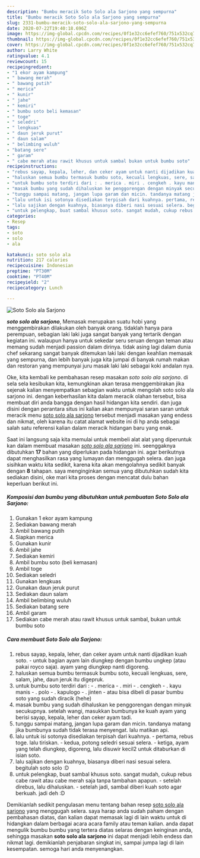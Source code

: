 ```yaml
---
description: "Bumbu meracik Soto Solo ala Sarjono yang sempurna"
title: "Bumbu meracik Soto Solo ala Sarjono yang sempurna"
slug: 2331-bumbu-meracik-soto-solo-ala-sarjono-yang-sempurna
date: 2020-07-22T19:40:18.696Z
image: https://img-global.cpcdn.com/recipes/0f1e32cc6efef760/751x532cq70/soto-solo-ala-sarjono-foto-resep-utama.jpg
thumbnail: https://img-global.cpcdn.com/recipes/0f1e32cc6efef760/751x532cq70/soto-solo-ala-sarjono-foto-resep-utama.jpg
cover: https://img-global.cpcdn.com/recipes/0f1e32cc6efef760/751x532cq70/soto-solo-ala-sarjono-foto-resep-utama.jpg
author: Larry White
ratingvalue: 4.1
reviewcount: 15
recipeingredient:
- "1 ekor ayam kampung"
- " bawang merah"
- " bawang putih"
- " merica"
- " kunir"
- " jahe"
- " kemiri"
- " bumbu soto beli kemasan"
- " toge"
- " seledri"
- " lengkuas"
- " daun jeruk purut"
- " daun salam"
- " belimbing wuluh"
- "batang sere"
- " garam"
- " cabe merah atau rawit khusus untuk sambal bukan untuk bumbu soto"
recipeinstructions:
- "rebus sayap, kepala, leher, dan ceker ayam untuk nanti dijadikan kuah soto. untuk bagian ayam lain diungkep dengan bumbu ungkep (atau pakai royco saja). ayam yang diungkep nanti digoreng."
- "haluskan semua bumbu termasuk bumbu soto, kecuali lengkuas, sere, salam, jahe, daun jeruk itu digepruk."
- "untuk bumbu soto terdiri dari : . merica . miri . cengkeh . kayu manis . polo . kapulogo . jinten atau bisa dibeli di pasar bumbu soto yang sudah diracik (hehe)"
- "masak bumbu yang sudah dihaluskan ke penggorengan dengan minyak secukupnya. setelah wangi, masukkan bumbunya ke kuah ayam yang berisi sayap, kepala, leher dan ceker ayam tadi."
- "tunggu sampai matang, jangan lupa garam dan micin. tandanya matang jika bumbunya sudah tidak terasa menyengat. lalu matikan api."
- "lalu untuk isi sotonya disediakan terpisah dari kuahnya. pertama, rebus toge. lalu tiriskan. kedua, potong seledri sesuai selera. ketiga, ayam yang telah diungkep, digoreng, lalu disuwir kecil2 untuk ditaburkan di isian soto."
- "lalu sajikan dengan kuahnya, biasanya diberi nasi sesuai selera. begitulah soto solo :D"
- "untuk pelengkap, buat sambal khusus soto. sangat mudah, cukup rebus cabe rawit atau cabe merah saja tanpa tambahan apapun.  setelah direbus, lalu dihaluskan.  setelah jadi, sambal diberi kuah soto agar berkuah. jadi deh :D"
categories:
- Resep
tags:
- soto
- solo
- ala

katakunci: soto solo ala 
nutrition: 217 calories
recipecuisine: Indonesian
preptime: "PT30M"
cooktime: "PT40M"
recipeyield: "2"
recipecategory: Lunch

---
```



![Soto Solo ala Sarjono](https://img-global.cpcdn.com/recipes/0f1e32cc6efef760/751x532cq70/soto-solo-ala-sarjono-foto-resep-utama.jpg)

<b><i>soto solo ala sarjono</i></b>, Memasak merupakan suatu hobi yang menggembirakan dilakukan oleh banyak orang. tidaklah hanya para perempuan, sebagian laki laki juga sangat banyak yang tertarik dengan kegiatan ini. walaupun hanya untuk sekedar seru seruan dengan teman atau memang sudah menjadi passion dalam dirinya. tidak asing lagi dalam dunia chef sekarang sangat banyak ditemukan laki laki dengan keahlian memasak yang sempurna, dan lebih banyak juga kita jumpai di banyak rumah makan dan restoran yang mempunyai juru masak laki laki sebagai koki andalan nya.

Oke, kita kembali ke pembahasan resep masakan <i>soto solo ala sarjono</i>. di sela sela kesibukan kita, kemungkinan akan terasa menggembirakan jika sejenak kalian menyempatkan sebagian waktu untuk mengolah soto solo ala sarjono ini. dengan keberhasilan kita dalam meracik olahan tersebut, bisa membuat diri anda bangga dengan hasil hidangan kita sendiri. dan juga disini dengan perantara situs ini kalian akan mempunyai saran saran untuk meracik menu <u>soto solo ala sarjono</u> tersebut menjadi masakan yang endess dan nikmat, oleh karena itu catat alamat website ini di hp anda sebagai salah satu referensi kalian dalam meracik hidangan baru yang enak.




Saat ini langsung saja kita memulai untuk membeli alat alat yang diperuntuk kan dalam membuat masakan <u><i>soto solo ala sarjono</i></u> ini. seenggaknya dibutuhkan <b>17</b> bahan yang diperlukan pada hidangan ini. agar berikutnya dapat menghasilkan rasa yang lumayan dan menggugah selera. dan juga sisihkan waktu kita sedikit, karena kita akan mengolahnya sedikit banyak dengan <b>8</b> tahapan. saya menginginkan semua yang dibutuhkan sudah kita sediakan disini, oke mari kita proses dengan mencatat dulu bahan keperluan berikut ini.

<!--inarticleads1-->

##### Komposisi dan bumbu yang dibutuhkan untuk pembuatan Soto Solo ala Sarjono:

1. Gunakan 1 ekor ayam kampung
1. Sediakan  bawang merah
1. Ambil  bawang putih
1. Siapkan  merica
1. Gunakan  kunir
1. Ambil  jahe
1. Sediakan  kemiri
1. Ambil  bumbu soto (beli kemasan)
1. Ambil  toge
1. Sediakan  seledri
1. Gunakan  lengkuas
1. Gunakan  daun jeruk purut
1. Sediakan  daun salam
1. Ambil  belimbing wuluh
1. Sediakan batang sere
1. Ambil  garam
1. Sediakan  cabe merah atau rawit khusus untuk sambal, bukan untuk bumbu soto




<!--inarticleads2-->

##### Cara membuat Soto Solo ala Sarjono:

1. rebus sayap, kepala, leher, dan ceker ayam untuk nanti dijadikan kuah soto. - untuk bagian ayam lain diungkep dengan bumbu ungkep (atau pakai royco saja). ayam yang diungkep nanti digoreng.
1. haluskan semua bumbu termasuk bumbu soto, kecuali lengkuas, sere, salam, jahe, daun jeruk itu digepruk.
1. untuk bumbu soto terdiri dari : - . merica - . miri - . cengkeh - . kayu manis - . polo - . kapulogo - . jinten - atau bisa dibeli di pasar bumbu soto yang sudah diracik (hehe)
1. masak bumbu yang sudah dihaluskan ke penggorengan dengan minyak secukupnya. setelah wangi, masukkan bumbunya ke kuah ayam yang berisi sayap, kepala, leher dan ceker ayam tadi.
1. tunggu sampai matang, jangan lupa garam dan micin. tandanya matang jika bumbunya sudah tidak terasa menyengat. lalu matikan api.
1. lalu untuk isi sotonya disediakan terpisah dari kuahnya. - pertama, rebus toge. lalu tiriskan. - kedua, potong seledri sesuai selera. - ketiga, ayam yang telah diungkep, digoreng, lalu disuwir kecil2 untuk ditaburkan di isian soto.
1. lalu sajikan dengan kuahnya, biasanya diberi nasi sesuai selera. begitulah soto solo :D
1. untuk pelengkap, buat sambal khusus soto. sangat mudah, cukup rebus cabe rawit atau cabe merah saja tanpa tambahan apapun.  - setelah direbus, lalu dihaluskan.  - setelah jadi, sambal diberi kuah soto agar berkuah. jadi deh :D




Demikianlah sedikit pengulasan menu tentang bahan resep <u>soto solo ala sarjono</u> yang menggugah selera. saya harap anda sudah paham dengan pembahasan diatas, dan kalian dapat memasak lagi di lain waktu untuk di hidangkan dalam berbagai acara acara family atau teman kalian. anda dapat mengulik bumbu bumbu yang tertera diatas selaras dengan keinginan anda, sehingga masakan <b>soto solo ala sarjono</b> ini dapat menjadi lebih endess dan nikmat lagi. demikianlah penjabaran singkat ini, sampai jumpa lagi di lain kesempatan. semoga hari anda menyenangkan.
